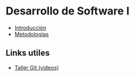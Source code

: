# Desarrollo de Software I

- [Introducción](introduccion.md)
- [Metodologías](metodologia-agil.md)


## Links utiles
- [Taller Git (videos)](https://www.youtube.com/playlist?list=PLBD-V2suZup_a78x_d9eSBhv6Gu2UwbWr)